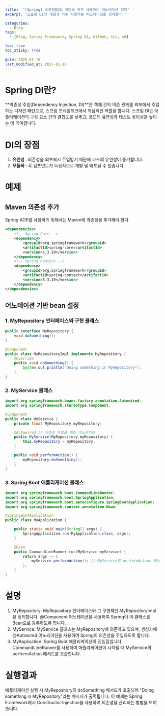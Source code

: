 ```yaml
---
title:  "[Spring] 스프링DI의 개념과 자주 사용하는 어노테이션 정리"
excerpt: "스프링 DI의 개념과 자주 사용하는 어노테이션을 정리한다."

categories:
  - Blog
tags:
  - [Blog, Spring Framework, Spring DI, Github, Git, md]

toc: true
toc_sticky: true
 
date: 2025-01-16
last_modified_at: 2025-01-16
---
```

# Spring DI란?
**의존성 주입(Dependency Injection, DI)**은 객체 간의 의존 관계를 외부에서 주입하는 디자인 패턴으로, 스프링 프레임워크에서 핵심적인 역할을 합니다.
스프링 DI는 애플리케이션의 구성 요소 간의 결합도를 낮추고, 코드의 유연성과 테스트 용이성을 높이는 데 기여합니다.

# DI의 장점
1. **유연성** : 의존성을 외부에서 주입받기 때문에 코드의 유연성이 증가합니다.
2. **모듈화** : 각 컴포넌트가 독립적으로 개발 및 배포될 수 있습니다.

# 예제
## Maven 의존성 추가
Spring AOP를 사용하기 위해서는 Maven에 의존성을 추가해야 한다.
```xml
<dependencies>
    <!-- Spring Core -->
    <dependency>
        <groupId>org.springframework</groupId>
        <artifactId>spring-core</artifactId>
        <version>5.3.10</version>
    </dependency>
    <!-- Spring Context -->
    <dependency>
        <groupId>org.springframework</groupId>
        <artifactId>spring-context</artifactId>
        <version>5.3.10</version>
    </dependency>
</dependencies>
```


## 어노테이션 기반 bean 설정
### 1. MyRepository 인터페이스와 구현 클래스
```java
public interface MyRepository {
    void doSomething();
}

@Component
public class MyRepositoryImpl implements MyRepository {
    @Override
    public void doSomething() {
        System.out.println("Doing something in MyRepository");
    }
}
```

### 2. MyService 클래스
```java
import org.springframework.beans.factory.annotation.Autowired;
import org.springframework.stereotype.Component;

@Component
public class MyService {
    private final MyRepository myRepository;

    @Autowired // 의존성 주입을 위한 어노테이션
    public MyService(MyRepository myRepository) {
        this.myRepository = myRepository;
    }

    public void performAction() {
        myRepository.doSomething();
    }
}
```

### 3. Spring Boot 애플리케이션 클래스
```java
import org.springframework.boot.CommandLineRunner;
import org.springframework.boot.SpringApplication;
import org.springframework.boot.autoconfigure.SpringBootApplication;
import org.springframework.context.annotation.Bean;

@SpringBootApplication
public class MyApplication {

    public static void main(String[] args) {
        SpringApplication.run(MyApplication.class, args);
    }

    @Bean
    public CommandLineRunner run(MyService myService) {
        return args -> {
            myService.performAction(); // MyService의 performAction 메서드 호출
        };
    }
}
```

# 설명
1. MyRepository: MyRepository 인터페이스와 그 구현체인 MyRepositoryImpl을 정의합니다. @Component 어노테이션을 사용하여 Spring이 이 클래스를 Bean으로 등록하도록 합니다.
2. MyService: MyService 클래스는 MyRepository에 의존하고 있으며, 생성자에 @Autowired 어노테이션을 사용하여 Spring이 의존성을 주입하도록 합니다.
3. MyApplication: Spring Boot 애플리케이션의 진입점입니다. CommandLineRunner를 사용하여 애플리케이션이 시작될 때 MyService의 performAction 메서드를 호출합니다.

# 실행결과
애플리케이션 실행 시 MyRepository의 doSomething 메서드가 호출되어 "Doing something in MyRepository"라는 메시지가 출력됩니다.
이 예제는 Spring Framework에서 Constructor Injection을 사용하여 의존성을 관리하는 방법을 보여줍니다.

